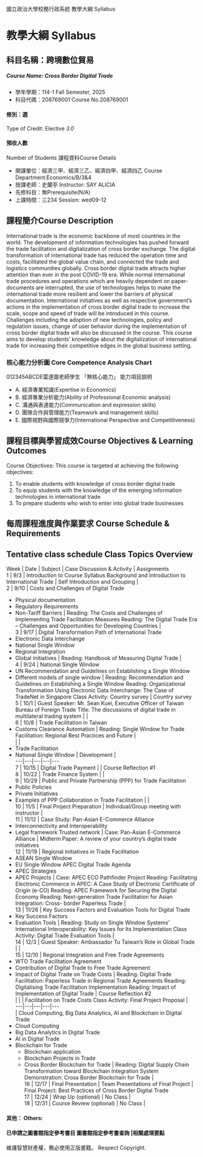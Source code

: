 國立政治大學校務行政系統 教學大綱 Syllabus
# 教學大綱 Syllabus
##  科目名稱：跨境數位貿易
#####  Course Name: Cross Border Digital Trade
  * 學年學期：114-1 Fall Semester, 2025 
  * 科目代碼：208769001 Course No.208769001
#### 修別：選
Type of Credit: Elective 
_3.0_
#### 預收人數
Number of Students
課程資料Course Details
  * 開課單位：經濟三甲、經濟三乙、經濟四甲、經濟四乙 Course Department:Economics/B/3&4 
  * 授課老師：史蘭亭 Instructor: SAY ALICIA 
  * 先修科目：無Prerequisite(N/A)
  * 上課時間：三234 Session: wed09-12 
##  課程簡介Course Description
International trade is the economic backbone of most countries in the world. The development of information technologies has pushed forward the trade facilitation and digitalization of cross border exchange. The digital transformation of international trade has reduced the operation time and costs, facilitated the global value chain, and connected the trade and logistics communities globally.
Cross border digital trade attracts higher attention than ever in the post COVID-19 era. While normal international trade procedures and operations which are heavily dependent on paper-documents are interrupted, the use of technologies helps to make the international trade more resilient and lower the barriers of physical documentation. International initiatives as well as respective government’s actions in the implementation of cross border digital trade to increase the scale, scope and speed of trade will be introduced in this course. Challenges including the adoption of new technologies, policy and regulation issues, change of user behavior during the implementation of cross border digital trade will also be discussed in the course.
This course aims to develop students’ knowledge about the digitalization of international trade for increasing their competitive edges in the global business setting.
###  核心能力分析圖 Core Competence Analysis Chart
012345ABCDE雷達圖老師學生
「無核心能力」 
能力項目說明
  * A. 經濟專業知識(Expertise in Economics)
  * B. 經濟專業分析能力(Ability of Professional Economic analysis)
  * C. 溝通與表達能力(Communication and expression skills)
  * D. 團隊合作與管理能力(Teamwork and management skills)
  * E. 國際視野與國際競爭力(International Perspective and Competitiveness)
##  課程目標與學習成效Course Objectives & Learning Outcomes 
Course Objectives:
This course is targeted at achieving the following objectives:
  1. To enable students with knowledge of cross border digital trade
  2. To equip students with the knowledge of the emerging information technologies in international trade
  3. To prepare students who wish to enter into global trade businesses
##  每周課程進度與作業要求 Course Schedule & Requirements
Tentative class schedule
Class Topics Overview  
---  
Week |  Date |  Subject |  Case Discussion & Activity |  Assignments  
1 |  9/3 |  Introduction to Course Syllabus Background and Introduction to International Trade |  Self Introduction and Grouping |   
2 |  9/10 |  Costs and Challenges of Digital Trade
  * Physical documentation
  * Regulatory Requirements
  * Non-Tariff Barriers
|  Reading: The Costs and Challenges of Implementing Trade Facilitation Measures Reading: The Digital Trade Era – Challenges and Opportunities for Developing Countries |   
3 |  9/17 |  Digital Transformation Path of International Trade
  * Electronic Data Interchange
  * National Single Window
  * Regional Integration
  * Global Initiatives
|  Reading: Handbook of Measuring Digital Trade |   
4 |  9/24 |  National Single Window
  * UN Recommendation and Guidelines on Establishing a Single Window
  * Different models of single window
|  Reading: Recommendation and Guidelines on Establishing a Single Window Reading: Organizational Transformation Using Electronic Data Interchange: The Case of TradeNet in Singapore Class Activity: Country survey |  Country survey  
5 |  10/1 |  Guest Speaker: Mr. Sean Kuei, Executive Officer of Taiwan Bureau of Foreign Trade Title: The discussions of digital trade in multilateral trading system |  |   
6 |  10/8 |  Trade Facilitation in Taiwan
  * Customs Clearance Automation
|  Reading: Single Window for Trade Facilitation: Regional Best Practices and Future |   
|  | 
  * Trade Facilitation
  * National Single Window
|  Development |   
---|---|---|---|---  
7 |  10/15 |  Digital Trade Payment |  |  Course Reflection #1  
8 |  10/22 |  Trade Finance System |  |   
9 |  10/29 |  Public and Private Partnership (PPP) for Trade Facilitation
  * Public Policies
  * Private Initiatives
  * Examples of PPP Collaboration in Trade Facilitation
|  |   
10 |  11/5 |  Final Project Preparation |  Individual/Group meeting with instructor |   
11 |  11/12 |  Case Study: Pan-Asian E-Commerce Alliance
  * Interconnectivity and Interoperability
  * Legal framework
Trusted network |  Case: Pan-Asian E-Commerce Alliance |  Midterm Paper: A review of your country’s digital trade initiatives  
12 |  11/19 |  Regional Initiatives in Trade Facilitation
  * ASEAN Single Window
  * EU Single Window
APEC Digital Trade Agenda
  * APEC Strategies
  * APEC Projects
|  Case: APEC ECO Pathfinder Project Reading: Facilitating Electronic Commerce in APEC: A Case Study of Electronic Certificate of Origin (e-CO) Reading: APEC Framework for Securing the Digital Economy Reading: Next-generation Trade Facilitation for Asian Integration: Cross- border Paperless Trade |   
13 |  11/26 |  Key Success Factors and Evaluation Tools for Digital Trade
  * Key Success Factors
  * Evaluation Tools
|  Reading: Study on Single Window Systems’ International Interoperability: Key Issues for Its Implementation Class Activity: Digital Trade Evaluation Tools |   
14 |  12/3 |  Guest Speaker: Ambassador Tu Taiwan’s Role in Global Trade |  |   
15 |  12/10 |  Regional Integration and Free Trade Agreements
  * WTO Trade Facilitation Agreement
  * Contribution of Digital Trade to Free Trade Agreement
  * Impact of Digital Trade on Trade Costs
|  Reading: Digital Trade Facilitation: Paperless Trade in Regional Trade Agreements Reading: Digitalising Trade Facilitation Implementation Reading: Impact of Implementation of Digital Trade |  Course Reflection #2  
|  |  |  Facilitation on Trade Costs Class Activity: Final Project Proposal |   
---|---|---|---|---  
|  Cloud Computing, Big Data Analytics, AI and Blockchain in Digital Trade
  * Cloud Computing
  * Big Data Analytics in Digital Trade
  * AI in Digital Trade
  * Blockchain for Trade
    * Blockchain application
    * Blockchain Projects in Trade
    * Cross Border Blockchain for Trade
|  Reading: Digital Supply Chain Transformation toward Blockchain Integration System Demonstration: Cross Border Blockchain for Trade |   
16 |  12/17 |  Final Presentation |  Team Presentations of Final Project |  Final Project: Best Practices of Cross Border Digital Trade  
17 |  12/24 |  Wrap Up (optional) |  No Class |   
18 |  12/31 |  Course Review (optional) |  No Class |   
####  其他： Others:
####  已申請之圖書館指定參考書目  圖書館指定參考書查詢 |相關處理要點
維護智慧財產權，務必使用正版書籍。 Respect Copyright.